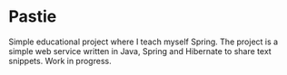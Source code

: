 # Pastie
Simple educational project where I teach myself Spring.
The project is a simple web service written in Java, Spring and Hibernate to share text snippets. Work in progress.
